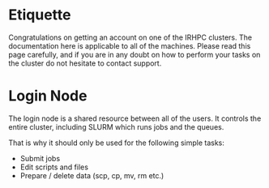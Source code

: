 # Etiquette

Congratulations on getting an account on one of the IRHPC clusters. The documentation here is applicable to all of the machines. Please read this page carefully, and if you are in any doubt on how to perform your tasks on the cluster do not hesitate to contact support.

# Login Node

The login node is a shared resource between all of the users. It controls the entire cluster, including SLURM which runs jobs and the queues. 

That is why it should only be used for the following simple tasks:
- Submit jobs
- Edit scripts and files
- Prepare / delete data (scp, cp, mv, rm etc.)
